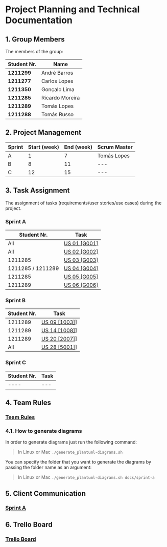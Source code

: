 # Project Planning and Technical Documentation

## 1. Group Members

The members of the group:

| Student Nr. | Name            |
| ----------- | --------------- |
| **1211299** | André Barros    |
| **1211277** | Carlos Lopes    |
| **1211350** | Gonçalo Lima    |
| **1211285** | Ricardo Moreira |
| **1211289** | Tomás Lopes     |
| **1211288** | Tomás Russo     |

## 2. Project Management

| Sprint | Start (week) | End (week) | Scrum Master |
| ------ | ------------ | ---------- | ------------ |
| A      | 1            | 7          | Tomás Lopes  |
| B      | 8            | 11         | ---          |
| C      | 12           | 15         | ---          |

## 3. Task Assignment

The assignment of tasks (requirements/user stories/use cases) during the project.

### Sprint A

| Student Nr.       | Task                                         |
| ----------------- | -------------------------------------------- |
| All               | [US 01 [G001]](sprint-a/us01-g001/README.md) |
| All               | [US 02 [G002]](sprint-a/us02-g002/README.md) |
| 1211285           | [US 03 [G003]](sprint-a/us03-g003/README.md) |
| 1211285 / 1211289 | [US 04 [G004]](sprint-a/us04-g004/README.md) |
| 1211285           | [US 05 [G005]](sprint-a/us05-g005/README.md) |
| 1211289           | [US 06 [G006]](sprint-a/us06-g006/README.md) |

### Sprint B

| Student Nr. | Task                                          |
| ----------- | --------------------------------------------- |
| 1211289     | [US 09 [1003]](sprint-b/us09-1003/README.md)] |
| 1211289     | [US 14 [1008]](sprint-b/us14-1008/README.md)] |
| 1211289     | [US 20 [2007]](sprint-b/us20-2007/README.md)] |
| All         | [US 28 [5001]](sprint-b/us28-5001/README.md)] |

### Sprint C

| Student Nr. | Task |
| ----------- | ---- |
| ----        | ---  |

## 4. Team Rules

### [Team Rules](team-rules.md)

### 4.1. How to generate diagrams

In order to generate diagrams just run the following command:

> In Linux or Mac `./generate_plantuml-diagrams.sh`

You can specify the folder that you want to generate the diagrams by passing the folder name as an argument:

> In Linux or Mac `./generate_plantuml-diagrams.sh docs/sprint-a`

## 5. Client Communication

### [Sprint A](client-clarifications/sprint-a.md)

## 6. Trello Board

### [Trello Board](https://trello.com/b/Hh1yaRy5/lapr4)
